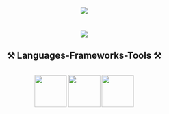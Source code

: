 
<div align="center">
    <img src="https://github.com/user-attachments/assets/ffe275d4-9c95-4e61-95b3-b01305a99d53"/>
</div>

<h1 align="center">
    <img src="https://readme-typing-svg.herokuapp.com/?font=Righteous&size=35&center=true&vCenter=true&width=500&height=70&duration=4000&lines=Hello+There!+👋;+I'm+Sevinda+Herath!;" />
</h1>
<h2 align="center">⚒️ Languages-Frameworks-Tools ⚒️</h2>
<br/>
<div align="center">
    <img src = "https://github.com/user-attachments/assets/fc2aedc0-227b-4a6f-9833-730c2969e950" width = "75">
    <img src = "https://github.com/user-attachments/assets/3f5fedd2-0540-4422-b3b3-fff4e728a9bb" width = "75">
    <img src = "https://github.com/user-attachments/assets/fe687acc-577d-4c1a-80f0-e4eac8f03cef" width = "75">
</div>
